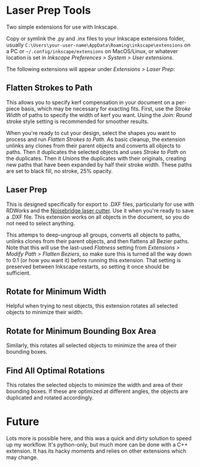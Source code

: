 # Laser Prep Tools

Two simple extensions for use with Inkscape.

Copy or symlink the .py and .inx files to your Inkscape extensions folder,
usually `C:\Users\your-user-name\AppData\Roaming\inkscape\extensions` on a PC
or `~/.config/inkscape/extensions` on MacOS/Linux, or whatever location
is set in *Inkscape Preferences > System > User extensions*.

The following extensions will appear under *Extensions > Laser Prep*:

## Flatten Strokes to Path

This allows you to specify kerf compensation in your document on a per-piece
basis, which may be necessary for exacting fits. First, use the *Stroke Width*
of paths to specify the width of kerf you want. Using the *Join: Round* stroke
style setting is recommended for smoother results.

When you're ready to cut your design, select the shapes you want to process
and run *Flatten Strokes to Path*. As basic cleanup, the extension unlinks
any clones from their parent objects and converts all objects to paths.
Then it duplicates the selected objects and uses *Stroke to Path* on the
duplicates. Then it *Union*s the duplicates with their originals,
creating new paths that have been expanded by half their stroke width.
These paths are set to black fill, no stroke, 25% opacity.

## Laser Prep

This is designed specifically for export to .DXF files, particularly for use
with RDWorks and the
[Noisebridge laser cutter](https://www.noisebridge.net/wiki/Laser_Cutter).
Use it when you're ready to save a .DXF file. This extension works on all
objects in the document, so you do not need to select anything.

This attemps to deep-ungroup all groups, converts all objects to paths,
unlinks clones from their parent objects, and then flattens all Bezier
paths. Note that this will use the last-used *Flatness* setting from
*Extensions > Modify Path > Flatten Beziers*, so make sure this is turned
all the way down to 0.1 (or how you want it) before running this extension.
That setting is preserved between Inkscape restarts, so setting it once
should be sufficient.

## Rotate for Minimum Width

Helpful when trying to nest objects, this extension rotates all selected
objects to minimize their width.

## Rotate for Minimum Bounding Box Area

Similarly, this rotates all selected objects to minimize the area of their
bounding boxes.

## Find All Optimal Rotations

This rotates the selected objects to minimize the width and area of their
bounding boxes. If these are optimized at different angles, the objects
are duplicated and rotated accordingly.

# Future
Lots more is possible here, and this was a quick and dirty solution to
speed up my workflow. It's python-only, but much more can be done with a
C++ extension. It has its hacky moments and relies on other extensions
which may change.
